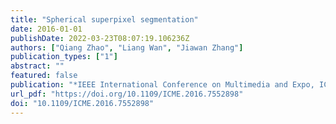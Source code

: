 ```yaml
---
title: "Spherical superpixel segmentation"
date: 2016-01-01
publishDate: 2022-03-23T08:07:19.106236Z
authors: ["Qiang Zhao", "Liang Wan", "Jiawan Zhang"]
publication_types: ["1"]
abstract: ""
featured: false
publication: "*IEEE International Conference on Multimedia and Expo, ICME 2016, Seattle, WA, USA, July 11-15, 2016*"
url_pdf: "https://doi.org/10.1109/ICME.2016.7552898"
doi: "10.1109/ICME.2016.7552898"
---
```


